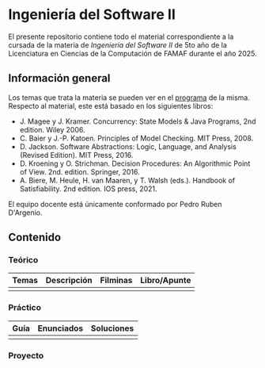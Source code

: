 # Ingeniería del Software II

El presente repositorio contiene todo el material correspondiente a la cursada de la materia de _Ingeniería del Software II_ de 5to año de la Licenciatura en Ciencias de la Computación de FAMAF durante el año 2025.

## Información general

Los temas que trata la materia se pueden ver en el [programa]() de la misma. Respecto al material, este está basado en los siguientes libros:

- J. Magee y J. Kramer. Concurrency: State Models & Java Programs, 2nd edition. Wiley 2006.
- C. Baier y J.-P. Katoen. Principles of Model Checking. MIT Press, 2008.
- D. Jackson. Software Abstractions: Logic, Language, and Analysis (Revised Edition). MIT Press, 2016.
- D. Kroening y O. Strichman. Decision Procedures: An Algorithmic Point of View. 2nd. edition. Springer, 2016.
- A. Biere, M. Heule, H. van Maaren, y T. Walsh (eds.). Handbook of Satisfiability. 2nd edition. IOS press, 2021.

El equipo docente está únicamente conformado por Pedro Ruben D'Argenio.

## Contenido

### Teórico

| Temas | Descripción | Filminas | Libro/Apunte |
| ----- | ----------- | -------- | ------------ |
|       |             |          |              |

### Práctico

| Guía | Enunciados | Soluciones |
| ---- | ---------- | ---------- |
|      |            |            |

### Proyecto
